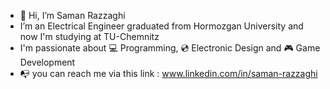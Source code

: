 - 👋 Hi, I’m Saman Razzaghi
-  I’m an Electrical Engineer graduated from Hormozgan University and now I'm studying at TU-Chemnitz
-  I'm passionate about 💻 Programming, 💿 Electronic Design and 🎮 Game Development
- 📭 you can reach me via this link : www.linkedin.com/in/saman-razzaghi


<!---
SamanRazzaghi/SamanRazzaghi is a ✨ special ✨ repository because its `README.md` (this file) appears on your GitHub profile.
You can click the Preview link to take a look at your changes.
--->
